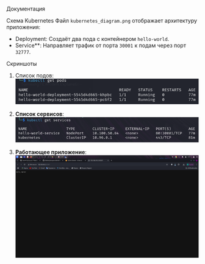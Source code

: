 Документация

Схема Kubernetes
Файл `kubernetes_diagram.png` отображает архитектуру приложения:
- Deployment: Создаёт два пода с контейнером `hello-world`.
- Service**: Направляет трафик от порта `30001` к подам через порт `32777`.

Скриншоты
1. Список подов:
   ![Поды](./Состояние_подов.png)

2. **Список сервисов**:
   ![Сервисы](./Состояние_сервиса.png)

3. **Работающее приложение**:
   ![Браузер](./Работающее_приложение.png)

